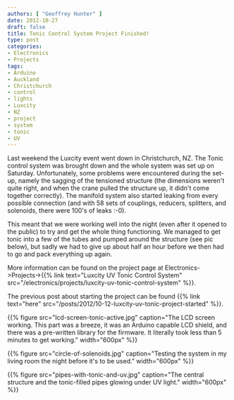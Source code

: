 ```yaml
---
authors: [ "Geoffrey Hunter" ]
date: 2012-10-27
draft: false
title: Tonic Control System Project Finished!
type: post
categories:
- Electronics
- Projects
tags:
- Arduino
- Auckland
- Christchurch
- control
- lights
- Luxcity
- NZ
- project
- system
- tonic
- UV
---
```


Last weekend the Luxcity event went down in Christchurch, NZ. The Tonic control system was brought down and the whole system was set up on Saturday. Unfortunately, some problems were encountered during the set-up, namely the sagging of the tensioned structure (the dimensions weren't quite right, and when the crane pulled the structure up, it didn't come together correctly). The manifold system also started leaking from every possible connection (and with 58 sets of couplings, reducers, splitters, and solenoids, there were 100's of leaks :-0).

This meant that we were working well into the night (even after it opened to the public) to try and get the whole thing functioning. We managed to get tonic into a few of the tubes and pumped around the structure (see pic below), but sadly we had to give up about half an hour before we then had to go and pack everything up again.

More information can be found on the project page at Electronics->Projects->{{% link text="Luxcity UV Tonic Control System" src="/electronics/projects/luxcity-uv-tonic-control-system" %}}.

The previous post about starting the project can be found {{% link text="here" src="/posts/2012/10-12-luxcity-uv-tonic-project-started" %}}.

{{% figure src="lcd-screen-tonic-active.jpg" caption="The LCD screen working. This part was a breeze, it was an Arduino capable LCD shield, and there was a pre-written library for the firmware. It literally took less than 5 minutes to get working."  width="600px" %}}

{{% figure src="circle-of-solenoids.jpg" caption="Testing the system in my living room the night before it's to be used."  width="600px" %}}

{{% figure src="pipes-with-tonic-and-uv.jpg" caption="The central structure and the tonic-filled pipes glowing under UV light."  width="600px" %}}
